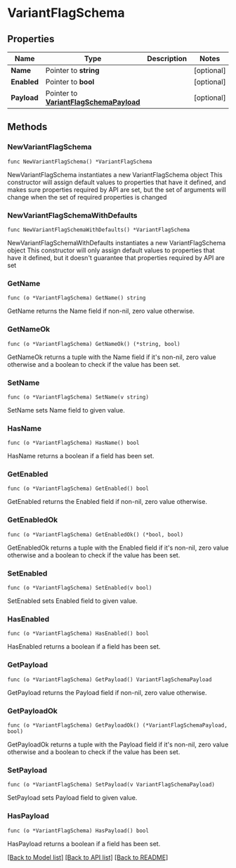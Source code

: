 # VariantFlagSchema

## Properties

Name | Type | Description | Notes
------------ | ------------- | ------------- | -------------
**Name** | Pointer to **string** |  | [optional] 
**Enabled** | Pointer to **bool** |  | [optional] 
**Payload** | Pointer to [**VariantFlagSchemaPayload**](VariantFlagSchemaPayload.md) |  | [optional] 

## Methods

### NewVariantFlagSchema

`func NewVariantFlagSchema() *VariantFlagSchema`

NewVariantFlagSchema instantiates a new VariantFlagSchema object
This constructor will assign default values to properties that have it defined,
and makes sure properties required by API are set, but the set of arguments
will change when the set of required properties is changed

### NewVariantFlagSchemaWithDefaults

`func NewVariantFlagSchemaWithDefaults() *VariantFlagSchema`

NewVariantFlagSchemaWithDefaults instantiates a new VariantFlagSchema object
This constructor will only assign default values to properties that have it defined,
but it doesn't guarantee that properties required by API are set

### GetName

`func (o *VariantFlagSchema) GetName() string`

GetName returns the Name field if non-nil, zero value otherwise.

### GetNameOk

`func (o *VariantFlagSchema) GetNameOk() (*string, bool)`

GetNameOk returns a tuple with the Name field if it's non-nil, zero value otherwise
and a boolean to check if the value has been set.

### SetName

`func (o *VariantFlagSchema) SetName(v string)`

SetName sets Name field to given value.

### HasName

`func (o *VariantFlagSchema) HasName() bool`

HasName returns a boolean if a field has been set.

### GetEnabled

`func (o *VariantFlagSchema) GetEnabled() bool`

GetEnabled returns the Enabled field if non-nil, zero value otherwise.

### GetEnabledOk

`func (o *VariantFlagSchema) GetEnabledOk() (*bool, bool)`

GetEnabledOk returns a tuple with the Enabled field if it's non-nil, zero value otherwise
and a boolean to check if the value has been set.

### SetEnabled

`func (o *VariantFlagSchema) SetEnabled(v bool)`

SetEnabled sets Enabled field to given value.

### HasEnabled

`func (o *VariantFlagSchema) HasEnabled() bool`

HasEnabled returns a boolean if a field has been set.

### GetPayload

`func (o *VariantFlagSchema) GetPayload() VariantFlagSchemaPayload`

GetPayload returns the Payload field if non-nil, zero value otherwise.

### GetPayloadOk

`func (o *VariantFlagSchema) GetPayloadOk() (*VariantFlagSchemaPayload, bool)`

GetPayloadOk returns a tuple with the Payload field if it's non-nil, zero value otherwise
and a boolean to check if the value has been set.

### SetPayload

`func (o *VariantFlagSchema) SetPayload(v VariantFlagSchemaPayload)`

SetPayload sets Payload field to given value.

### HasPayload

`func (o *VariantFlagSchema) HasPayload() bool`

HasPayload returns a boolean if a field has been set.


[[Back to Model list]](../README.md#documentation-for-models) [[Back to API list]](../README.md#documentation-for-api-endpoints) [[Back to README]](../README.md)


